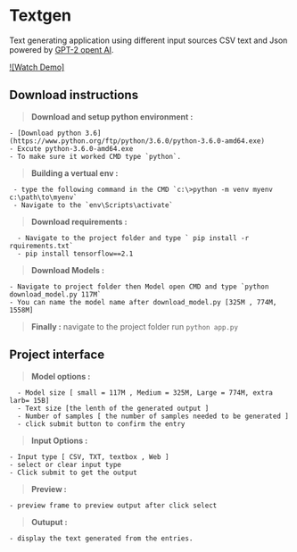 # Textgen
Text generating application using different input sources CSV text and Json powered by [GPT-2 opent AI](https://openai.com/blog/better-language-models/). 

[![Watch Demo]](https://youtube.com/embed/Tk7Q5Udv1eM)
 
## Download instructions 
  > __Download and setup python environment :__ 
  
    - [Download python 3.6](https://www.python.org/ftp/python/3.6.0/python-3.6.0-amd64.exe)
    - Excute python-3.6.0-amd64.exe
    - To make sure it worked CMD type `python`. 
  > __Building a vertual env :__
  
     - type the following command in the CMD `c:\>python -m venv myenv c:\path\to\myenv`
     - Navigate to the `env\Scripts\activate`
  > __Download requirements :__
  
      - Navigate to the project folder and type ` pip install -r rquirements.txt`
      - pip install tensorflow==2.1
  > __Download Models :__ 
  
    - Navigate to project folder then Model open CMD and type `python download_model.py 117M` 
    - You can name the model name after download_model.py [325M , 774M, 1558M] 

  > __Finally :__ navigate to the project folder run `python app.py`

## Project interface 
  > __Model options :__
    
      - Model size [ small = 117M , Medium = 325M, Large = 774M, extra larb= 15B]
      - Text size [the lenth of the generated output ]
      - Number of samples [ the number of samples needed to be generated ] 
      - click submit button to confirm the entry 
  > __Input Options :__ 
  
    - Input type [ CSV, TXT, textbox , Web ] 
    - select or clear input type
    - Click submit to get the output 
  > __Preview :__ 
 
    - preview frame to preview output after click select 
 
  >__Outuput :__ 
  
    - display the text generated from the entries. 
